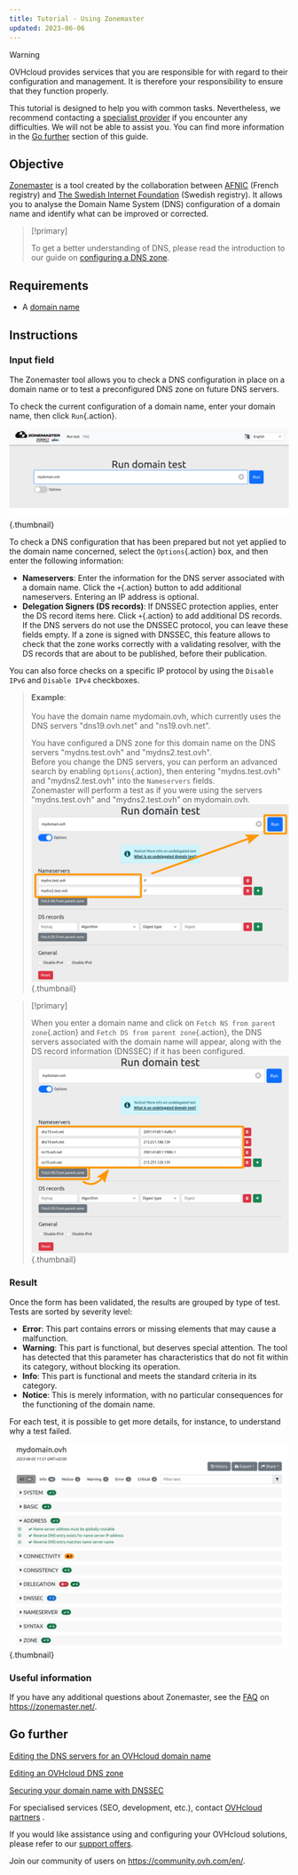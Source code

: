 ```yaml
---
title: Tutorial - Using Zonemaster
updated: 2023-06-06
---
```


> [!warning]
>
> OVHcloud provides services that you are responsible for with regard to their configuration and management. It is therefore your responsibility to ensure that they function properly.
>
> This tutorial is designed to help you with common tasks. Nevertheless, we recommend contacting a [specialist provider](https://partner.ovhcloud.com/en-ie/) if you encounter any difficulties. We will not be able to assist you. You can find more information in the [Go further](#go-further) section of this guide.
>

## Objective

[Zonemaster](https://zonemaster.net/en/run-test) is a tool created by the collaboration between [AFNIC](https://www.afnic.fr/en/) (French registry) and [The Swedish Internet Foundation](https://internetstiftelsen.se/en/) (Swedish registry). It allows you to analyse the Domain Name System (DNS) configuration of a domain name and identify what can be improved or corrected.

> [!primary]
>
> To get a better understanding of DNS, please read the introduction to our guide on [configuring a DNS zone](/pages/web_cloud/domains/dns_zone_edit).

## Requirements

- A [domain name](https://www.ovhcloud.com/en-ie/domains/)

## Instructions

### Input field

The Zonemaster tool allows you to check a DNS configuration in place on a domain name or to test a preconfigured DNS zone on future DNS servers.

To check the current configuration of a domain name, enter your domain name, then click `Run`{.action}.

![Screenshot of the Zonemaster input form. The domain "mydomain.ovh" has been entered and is now ready to be tested.](images/zonemaster01.png){.thumbnail}

To check a DNS configuration that has been prepared but not yet applied to the domain name concerned, select the `Options`{.action} box, and then enter the following information:

- **Nameservers**: Enter the information for the DNS server associated with a domain name. Click the `+`{.action} button to add additional nameservers. Entering an IP address is optional.
- **Delegation Signers (DS records)**: If DNSSEC protection applies, enter the DS record items here. Click `+`{.action} to add additional DS records. If the DNS servers do not use the DNSSEC protocol, you can leave these fields empty. If a zone is signed with DNSSEC, this feature allows to check that the zone works correctly with a validating resolver, with the DS records that are about to be published, before their publication.

You can also force checks on a specific IP protocol by using the `Disable IPv6` and `Disable IPv4` checkboxes.

> **Example**:<br><br> You have the domain name mydomain.ovh, which currently uses the DNS servers "dns19.ovh.net" and "ns19.ovh.net".
>
> You have configured a DNS zone for this domain name on the DNS servers "mydns.test.ovh" and "mydns2.test.ovh".<br>
> Before you change the DNS servers, you can perform an advanced search by enabling `Options`{.action}, then entering "mydns.test.ovh" and "mydns2.test.ovh" into the `Nameservers` fields.<br>
> Zonemaster will perform a test as if you were using the servers "mydns.test.ovh" and "mydns2.test.ovh" on mydomain.ovh.<br>
> ![Screenshot of the advanced options of Zonemaster form. The two nameservers "mydns.test.ovh" and "mydns2.test.ovh" have been entered in the Nameservers section of the form.](images/zonemaster02.png){.thumbnail}

> [!primary]
>
> When you enter a domain name and click on `Fetch NS from parent zone`{.action} and `Fetch DS from parent zone`{.action}, the DNS servers associated with the domain name will appear, along with the DS record information (DNSSEC) if it has been configured.
> ![Screenshot of the advanced options of Zonemaster form. The "Fetch NS from parent zone" button is highlighted and the nameservers of the domain "mydomain.ovh" are prefilled in the Nameservers section of the form.](images/zonemaster03.png){.thumbnail}

### Result

Once the form has been validated, the results are grouped by type of test. Tests are sorted by severity level:

- **Error**: This part contains errors or missing elements that may cause a malfunction.
- **Warning**: This part is functional, but deserves special attention. The tool has detected that this parameter has characteristics that do not fit within its category, without blocking its operation.
- **Info**: This part is functional and meets the standard criteria in its category.
- **Notice**: This is merely information, with no particular consequences for the functioning of the domain name.

For each test, it is possible to get more details, for instance, to understand why a test failed.

![Screenshot of the result page of Zonemaster for the domain "mydomain.ovh". The "Address" section is expanded.](images/zonemaster04.png){.thumbnail}

### Useful information

If you have any additional questions about Zonemaster, see the [FAQ](https://zonemaster.net/en/faq) on <https://zonemaster.net/>.

## Go further <a name="go-further"></a>

[Editing the DNS servers for an OVHcloud domain name](/pages/web_cloud/domains/dns_server_general_information)

[Editing an OVHcloud DNS zone](/pages/web_cloud/domains/dns_zone_edit)

[Securing your domain name with DNSSEC](/pages/web_cloud/domains/dns_dnssec)

For specialised services (SEO, development, etc.), contact [OVHcloud partners](https://partner.ovhcloud.com/en-ie/) .

If you would like assistance using and configuring your OVHcloud solutions, please refer to our [support offers](https://www.ovhcloud.com/en-ie/support-levels/).

Join our community of users on <https://community.ovh.com/en/>.